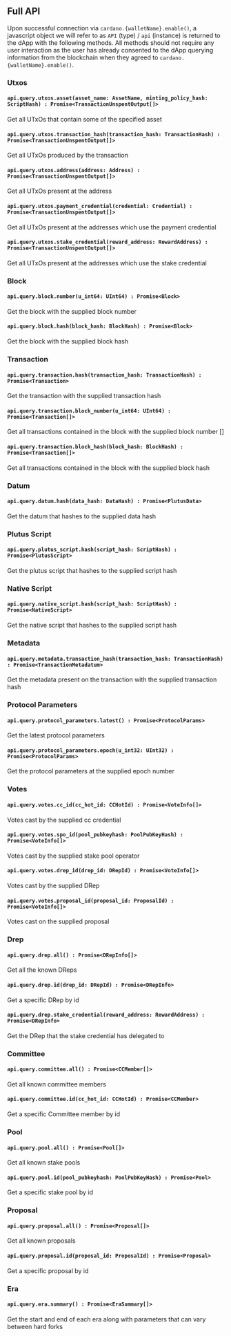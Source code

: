 
## Full API


Upon successful connection via `cardano.{walletName}.enable()`, a javascript object we will refer to as `API` (type) / `api` (instance) is returned to the dApp with the following methods.
All methods should not require any user interaction as the user has already consented to the dApp querying information from the blockchain when they agreed to `cardano.{walletName}.enable()`.

### Utxos

#### `api.query.utxos.asset(asset_name: AssetName, minting_policy_hash: ScriptHash) : Promise<TransactionUnspentOutput[]>`

Get all UTxOs that contain some of the specified asset

#### `api.query.utxos.transaction_hash(transaction_hash: TransactionHash) : Promise<TransactionUnspentOutput[]>`

Get all UTxOs produced by the transaction

#### `api.query.utxos.address(address: Address) : Promise<TransactionUnspentOutput[]>`

Get all UTxOs present at the address

#### `api.query.utxos.payment_credential(credential: Credential) : Promise<TransactionUnspentOutput[]>`

Get all UTxOs present at the addresses which use the payment credential

#### `api.query.utxos.stake_credential(reward_address: RewardAddress) : Promise<TransactionUnspentOutput[]>`

Get all UTxOs present at the addresses which use the stake credential

### Block

#### `api.query.block.number(u_int64: UInt64) : Promise<Block>`

Get the block with the supplied block number

#### `api.query.block.hash(block_hash: BlockHash) : Promise<Block>`

Get the block with the supplied block hash

### Transaction

#### `api.query.transaction.hash(transaction_hash: TransactionHash) : Promise<Transaction>`

Get the transaction with the supplied transaction hash

#### `api.query.transaction.block_number(u_int64: UInt64) : Promise<Transaction[]>`

Get all transactions contained in the block with the supplied block number []

#### `api.query.transaction.block_hash(block_hash: BlockHash) : Promise<Transaction[]>`

Get all transactions contained in the block with the supplied block hash

### Datum

#### `api.query.datum.hash(data_hash: DataHash) : Promise<PlutusData>`

Get the datum that hashes to the supplied data hash

### Plutus Script

#### `api.query.plutus_script.hash(script_hash: ScriptHash) : Promise<PlutusScript>`

Get the plutus script that hashes to the supplied script hash

### Native Script

#### `api.query.native_script.hash(script_hash: ScriptHash) : Promise<NativeScript>`

Get the native script that hashes to the supplied script hash

### Metadata

#### `api.query.metadata.transaction_hash(transaction_hash: TransactionHash) : Promise<TransactionMetadatum>`

Get the metadata present on the transaction with the supplied transaction hash

### Protocol Parameters

#### `api.query.protocol_parameters.latest() : Promise<ProtocolParams>`

Get the latest protocol parameters

#### `api.query.protocol_parameters.epoch(u_int32: UInt32) : Promise<ProtocolParams>`

Get the protocol parameters at the supplied epoch number

### Votes

#### `api.query.votes.cc_id(cc_hot_id: CCHotId) : Promise<VoteInfo[]>`

Votes cast by the supplied cc credential

#### `api.query.votes.spo_id(pool_pubkeyhash: PoolPubKeyHash) : Promise<VoteInfo[]>`

Votes cast by the supplied stake pool operator

#### `api.query.votes.drep_id(drep_id: DRepId) : Promise<VoteInfo[]>`

Votes cast by the supplied DRep

#### `api.query.votes.proposal_id(proposal_id: ProposalId) : Promise<VoteInfo[]>`

Votes cast on the supplied proposal

### Drep

#### `api.query.drep.all() : Promise<DRepInfo[]>`

Get all the known DReps

#### `api.query.drep.id(drep_id: DRepId) : Promise<DRepInfo>`

Get a specific DRep by id

#### `api.query.drep.stake_credential(reward_address: RewardAddress) : Promise<DRepInfo>`

Get the DRep that the stake credential has delegated to

### Committee

#### `api.query.committee.all() : Promise<CCMember[]>`

Get all known committee members

#### `api.query.committee.id(cc_hot_id: CCHotId) : Promise<CCMember>`

Get a specific Committee member by id

### Pool

#### `api.query.pool.all() : Promise<Pool[]>`

Get all known stake pools

#### `api.query.pool.id(pool_pubkeyhash: PoolPubKeyHash) : Promise<Pool>`

Get a specific stake pool by id

### Proposal

#### `api.query.proposal.all() : Promise<Proposal[]>`

Get all known proposals

#### `api.query.proposal.id(proposal_id: ProposalId) : Promise<Proposal>`

Get a specific proposal by id

### Era

#### `api.query.era.summary() : Promise<EraSummary[]>`

Get the start and end of each era along with parameters that can vary between hard forks
